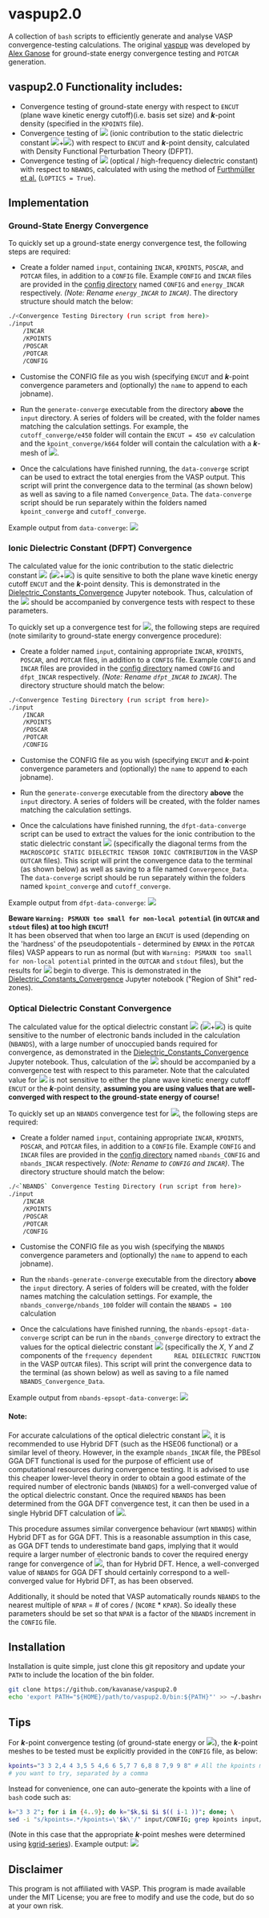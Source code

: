# vaspup2.0

A collection of `bash` scripts to efficiently generate and analyse VASP 
convergence-testing calculations.
The original [vaspup](https://github.com/utf/vaspup) was developed by [Alex Ganose](https://github.com/utf) 
for ground-state energy convergence testing and `POTCAR` generation. 

## vaspup2.0 Functionality includes:
- Convergence testing of ground-state energy with respect to 
`ENCUT` (plane wave kinetic energy cutoff)(i.e. basis set size) and **_k_**-point density 
(specified in the `KPOINTS` file).
- Convergence testing of <img src="https://render.githubusercontent.com/render/math?math=\epsilon_{Ionic}"> (ionic contribution to the static dielectric constant
<img src="https://render.githubusercontent.com/render/math?math=\epsilon_0 = \epsilon_{Ionic}">+<img src="https://render.githubusercontent.com/render/math?math=\epsilon_{Optic}">) with respect to `ENCUT` and **_k_**-point density, calculated with Density Functional 
Perturbation Theory (DFPT).
- Convergence testing of <img src="https://render.githubusercontent.com/render/math?math=\epsilon_{Optic}"> (optical / high-frequency dielectric constant) with respect to `NBANDS`, calculated with using the method of [Furthmüller et al.](https://journals.aps.org/prb/abstract/10.1103/PhysRevB.73.045112) (`LOPTICS = True`).

## Implementation

### Ground-State Energy Convergence
To quickly set up a ground-state energy convergence test, the following steps are required:

- Create a folder named `input`, containing `INCAR`, `KPOINTS`, `POSCAR`, and `POTCAR` files, 
in addition to a `CONFIG` file. Example `CONFIG` and `INCAR` files are provided in
the [config directory](https://github.com/kavanase/vaspup2.0/tree/master/config) named `CONFIG` 
and `energy_INCAR` respectively. _(Note: Rename `energy_INCAR` to `INCAR`)_. 
The directory structure should match the below:

```bash
./<Convergence Testing Directory (run script from here)>
./input
    /INCAR
    /KPOINTS
    /POSCAR
    /POTCAR
    /CONFIG
```
- Customise the CONFIG file as you wish (specifying `ENCUT` and **_k_**-point convergence parameters
and (optionally) the `name` to append to each jobname).

- Run the `generate-converge` executable from the directory **above** the `input` directory. 
A series of folders will be created, with the folder names matching the calculation settings.
For example, the `cutoff_converge/e450` folder will contain the `ENCUT = 450 eV` calculation and 
the `kpoint_converge/k664` folder will contain the calculation with a **_k_**-mesh of 
<img src="https://render.githubusercontent.com/render/math?math=6\times6\times4">.

- Once the calculations have finished running, the `data-converge` script can be used to extract the
total energies from the VASP output. This script will print the convergence data to the terminal 
(as shown below) as well as saving to a file named `Convergence_Data`. The `data-converge` script 
should be run separately within the folders named `kpoint_converge` and `cutoff_converge`.

Example output from `data-converge`:
<img src="https://github.com/kavanase/vaspup2.0/blob/master/Examples/data-converge_example.png">


### Ionic Dielectric Constant (DFPT) Convergence
The calculated value for the ionic contribution to the static dielectric constant 
<img src="https://render.githubusercontent.com/render/math?math=\epsilon_{Ionic}"> 
(<img src="https://render.githubusercontent.com/render/math?math=\epsilon_0 = \epsilon_{Ionic}">+<img src="https://render.githubusercontent.com/render/math?math=\epsilon_{Optic}">) is quite sensitive to 
both the plane wave kinetic energy cutoff `ENCUT` and the **_k_**-point density. This is demonstrated 
in the [Dielectric_Constants_Convergence](https://github.com/kavanase/vaspup2.0/blob/master/Dielectric_Constants_Convergence.ipynb) Jupyter notebook. 
Thus, calculation of the <img src="https://render.githubusercontent.com/render/math?math=\epsilon_{Ionic}"> should be accompanied by convergence tests with respect to these parameters.


To quickly set up a convergence test for <img src="https://render.githubusercontent.com/render/math?math=\epsilon_{Ionic}">, 
the following steps are required (note similarity to ground-state energy convergence procedure):

- Create a folder named `input`, containing appropriate `INCAR`, `KPOINTS`, `POSCAR`, and `POTCAR` 
files, in addition to a `CONFIG` file. Example `CONFIG` and `INCAR` files are provided in
the [config directory](https://github.com/kavanase/vaspup2.0/tree/master/config) named `CONFIG` 
and `dfpt_INCAR` respectively. _(Note: Rename `dfpt_INCAR` to `INCAR`)_. 
The directory structure should match the below:

```bash
./<Convergence Testing Directory (run script from here)>
./input
    /INCAR
    /KPOINTS
    /POSCAR
    /POTCAR
    /CONFIG
```
- Customise the CONFIG file as you wish (specifying `ENCUT` and **_k_**-point convergence parameters
and (optionally) the `name` to append to each jobname).

- Run the `generate-converge` executable from the directory **above** the `input` directory. 
A series of folders will be created, with the folder names matching the calculation settings.

- Once the calculations have finished running, the `dfpt-data-converge` script can be used to 
extract the values for the ionic contribution to the static dielectric constant 
<img src="https://render.githubusercontent.com/render/math?math=\epsilon_{Ionic}"> (specifically the 
diagonal terms from the `MACROSCOPIC STATIC DIELECTRIC TENSOR IONIC CONTRIBUTION` in the VASP 
`OUTCAR` files). This script will print the convergence data to the terminal 
(as shown below) as well as saving to a file named `Convergence_Data`. The `data-converge` script 
should be run separately within the folders named `kpoint_converge` and `cutoff_converge`.

Example output from `dfpt-data-converge`:
<img src="https://github.com/kavanase/vaspup2.0/blob/master/Examples/dfpt-data-converge_example.png">

**Beware `Warning: PSMAXN too small for non-local potential` (in `OUTCAR` and `stdout` files) at too high `ENCUT`!**   
It has been observed that when too large an `ENCUT` is used (depending on the 'hardness' of the 
pseudopotentials - determined by `ENMAX` in the `POTCAR` files) VASP appears to run as normal 
(but with `Warning: PSMAXN too small for non-local potential` printed in the `OUTCAR` and `stdout`
files), but the results for <img src="https://render.githubusercontent.com/render/math?math=\epsilon_{Ionic}"> begin to diverge. 
This is demonstrated in the [Dielectric_Constants_Convergence](https://github.com/kavanase/vaspup2.0/blob/master/Dielectric_Constants_Convergence.ipynb) Jupyter notebook 
("Region of Shit" red-zones). 

### Optical Dielectric Constant Convergence
The calculated value for the optical dielectric constant 
<img src="https://render.githubusercontent.com/render/math?math=\epsilon_{Optic}"> 
(<img src="https://render.githubusercontent.com/render/math?math=\epsilon_0 = \epsilon_{Ionic}">+<img src="https://render.githubusercontent.com/render/math?math=\epsilon_{Optic}">) is quite sensitive to 
the number of electronic bands included in the calculation (`NBANDS`), with a large number of 
unoccupied bands required for convergence, as demonstrated in the 
[Dielectric_Constants_Convergence](https://github.com/kavanase/vaspup2.0/blob/master/Dielectric_Constants_Convergence.ipynb) Jupyter notebook. 
Thus, calculation of the <img src="https://render.githubusercontent.com/render/math?math=\epsilon_{Optic}"> should be accompanied by a convergence test with respect to this parameter.
Note that the calculated value for <img src="https://render.githubusercontent.com/render/math?math=\epsilon_{Optic}"> is not sensitive to either the plane wave kinetic energy cutoff `ENCUT` or the **_k_**-point density, **assuming you are using values that are well-converged with respect to 
the ground-state energy of course!**


To quickly set up an `NBANDS` convergence test for <img src="https://render.githubusercontent.com/render/math?math=\epsilon_{Optic}">, 
the following steps are required:

- Create a folder named `input`, containing appropriate `INCAR`, `KPOINTS`, `POSCAR`, and `POTCAR` 
files, in addition to a `CONFIG` file. Example `CONFIG` and `INCAR` files are provided in
the [config directory](https://github.com/kavanase/vaspup2.0/tree/master/config) named 
`nbands_CONFIG` and `nbands_INCAR` respectively. _(Note: Rename to `CONFIG` and `INCAR`)_. 
The directory structure should match the below:

```bash
./<`NBANDS` Convergence Testing Directory (run script from here)>
./input
    /INCAR
    /KPOINTS
    /POSCAR
    /POTCAR
    /CONFIG
```
- Customise the CONFIG file as you wish (specifying the `NBANDS` convergence parameters
and (optionally) the `name` to append to each jobname).

- Run the `nbands-generate-converge` executable from the directory **above** the `input` directory. 
A series of folders will be created, with the folder names matching the calculation settings. 
For example, the `nbands_converge/nbands_100` folder will contain the `NBANDS = 100` calculation

- Once the calculations have finished running, the `nbands-epsopt-data-converge` script can be run 
in the `nbands_converge` directory to extract the values for the optical dielectric constant 
<img src="https://render.githubusercontent.com/render/math?math=\epsilon_{Optic}"> (specifically the 
$X$, $Y$ and $Z$ components of the `frequency dependent      REAL DIELECTRIC FUNCTION` in the VASP 
`OUTCAR` files). This script will print the convergence data to the terminal 
(as shown below) as well as saving to a file named `NBANDS_Convergence_Data`. 

Example output from `nbands-epsopt-data-converge`:
<img src="https://github.com/kavanase/vaspup2.0/blob/master/Examples/nbands-epsopt-data-converge_example.png">

#### Note:
For accurate calculations of the optical dielectric constant 
<img src="https://render.githubusercontent.com/render/math?math=\epsilon_{Optic}">, it is 
recommended to use Hybrid DFT (such as the HSE06 functional) or a similar level of theory. 
However, in the example `nbands_INCAR` file, the PBEsol GGA DFT functional is used for the purpose 
of efficient use of computational resources during convergence testing.
It is advised to use this cheaper lower-level theory in order to obtain a good estimate 
of the required number of electronic bands (`NBANDS`) for a well-converged value of 
the optical dielectric constant. Once the required `NBANDS` has been determined from the GGA DFT 
convergence test, it can then be used in a single Hybrid DFT calculation of 
<img src="https://render.githubusercontent.com/render/math?math=\epsilon_{Optic}">.

This procedure assumes similar convergence behaviour (wrt `NBANDS`) within Hybrid DFT as for GGA DFT. 
This is a reasonable assumption in this case, as GGA DFT tends to underestimate band gaps, implying 
that it would require a larger number of electronic bands to cover the required energy range for 
convergence of <img src="https://render.githubusercontent.com/render/math?math=\epsilon_{Optic}">, 
than for Hybrid DFT. 
Hence, a well-converged value of `NBANDS` for GGA DFT should certainly correspond to a 
well-converged value for Hybrid DFT, as has been observed. 

Additionally, it should be noted that VASP automatically rounds `NBANDS` to the nearest multiple
of `NPAR` = # of cores / (`NCORE` * `KPAR`). So ideally these parameters should be set so that
`NPAR` is a factor of the `NBANDS` increment in the `CONFIG` file.

## Installation

Installation is quite simple, just clone this git repository and update your `PATH` to include the 
location of the bin folder. 
```bash
git clone https://github.com/kavanase/vaspup2.0
echo 'export PATH="${HOME}/path/to/vaspup2.0/bin:${PATH}"' >> ~/.bashrc
```

## Tips
For **_k_**-point convergence testing (of ground-state energy or 
<img src="https://render.githubusercontent.com/render/math?math=\epsilon_{Ionic}">), 
the **_k_**-point meshes to be tested must be explicitly provided in the `CONFIG` file, as below: 
```bash
kpoints="3 3 2,4 4 3,5 5 4,6 6 5,7 7 6,8 8 7,9 9 8" # All the kpoints meshes
# you want to try, separated by a comma
```
Instead for convenience, one can auto-generate the kpoints with a line of `bash` code such as:
```bash
k="3 3 2"; for i in {4..9}; do k="$k,$i $i $(( i-1 ))"; done; \
sed -i "s/kpoints=.*/kpoints=\'$k\'/" input/CONFIG; grep kpoints input/CONFIG
```
(Note in this case that the appropriate **_k_**-point meshes were determined using [kgrid-series](https://github.com/WMD-group/kgrid)). Example output:
<img src="https://github.com/kavanase/vaspup2.0/blob/master/Examples/auto_generate_kpoints_example.png">

## Disclaimer

This program is not affiliated with VASP. This program is made available under the MIT License; you are free to modify and use the code, but do so at your own risk.
